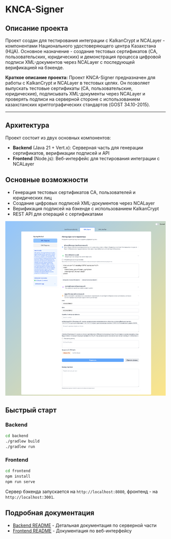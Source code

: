 # KNCA-Signer

## Описание проекта

Проект создан для тестирования интеграции с KalkanCrypt и NCALayer - компонентами Национального удостоверяющего центра
Казахстана (НЦА). Основное назначение - создание тестовых сертификатов (CA, пользовательских, юридических) и
демонстрация процесса цифровой подписи XML-документов через NCALayer с последующей верификацией на бэкенде.

**Краткое описание проекта:**
Проект KNCA-Signer предназначен для работы с KalkanCrypt и NCALayer в тестовых целях. Он позволяет выпускать тестовые
сертификаты (CA, пользовательские, юридические), подписывать XML-документы через NCALayer и проверять подписи на
серверной стороне с использованием казахстанских криптографических стандартов (GOST 34.10-2015).

---

## Архитектура

Проект состоит из двух основных компонентов:

- **Backend** (Java 21 + Vert.x): Серверная часть для генерации сертификатов, верификации подписей и API
- **Frontend** (Node.js): Веб-интерфейс для тестирования интеграции с NCALayer

## Основные возможности

- Генерация тестовых сертификатов CA, пользователей и юридических лиц
- Создание цифровых подписей XML-документов через NCALayer
- Верификация подписей на бэкенде с использованием KalkanCrypt
- REST API для операций с сертификатами

![app.png](app.png)

## Быстрый старт

### Backend

```bash
cd backend
./gradlew build
./gradlew run
```

### Frontend

```bash
cd frontend
npm install
npm run serve
```

Сервер бэкенда запускается на `http://localhost:8080`, фронтенд - на `http://localhost:3001`.

## Подробная документация

- [Backend README](./backend/README.md) - Детальная документация по серверной части
- [Frontend README](./frontend/README.md) - Документация по веб-интерфейсу
